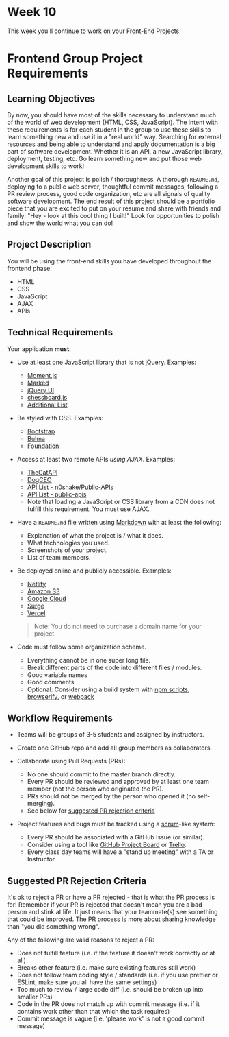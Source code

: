 # Week 10

This week you'll continue to work on your Front-End Projects

# Frontend Group Project Requirements

## Learning Objectives

By now, you should have most of the skills necessary to understand much of the world of web development (HTML, CSS, JavaScript). The intent with these requirements is for each student in the group to use these skills to learn something new and use it in a "real world" way. Searching for external resources and being able to understand and apply documentation is a big part of software development. Whether it is an API, a new JavaScript library, deployment, testing, etc. Go learn something new and put those web development skills to work!

Another goal of this project is polish / thoroughness. A thorough `README.md`, deploying to a public web server, thoughtful commit messages, following a PR review process, good code organization, etc are all signals of quality software development. The end result of this project should be a portfolio piece that you are excited to put on your resume and share with friends and family: "Hey - look at this cool thing I built!" Look for opportunities to polish and show the world what you can do!

## Project Description

You will be using the front-end skills you have developed throughout the frontend phase:
* HTML
* CSS
* JavaScript
* AJAX
* APIs

## Technical Requirements

Your application **must**:

- Use at least one JavaScript library that is not jQuery. Examples:
  - [Moment.js](https://momentjs.com/)
  - [Marked](https://marked.js.org/)
  - [jQuery UI](https://jqueryui.com/)
  - [chessboard.js](http://chessboardjs.com/)
  - [Additional List](./additional-libraries.md)

- Be styled with CSS. Examples:
  - [Bootstrap](http://getbootstrap.com/)
  - [Bulma](https://bulma.io/)
  - [Foundation](https://foundation.zurb.com/)

- Access at least two remote APIs *using AJAX*. Examples:
  - [TheCatAPI](https://thecatapi.com/)
  - [DogCEO](https://dog.ceo/dog-api/)
  - [API List - n0shake/Public-APIs](https://github.com/n0shake/Public-APIs)
  - [API List - public-apis](https://github.com/public-apis/public-apis)
  - Note that loading a JavaScript or CSS library from a CDN does not fulfill this requirement.
    You must use AJAX.

- Have a `README.md` file written using [Markdown] with at least the following:
  - Explanation of what the project is / what it does.
  - What technologies you used.
  - Screenshots of your project.
  - List of team members.

- Be deployed online and publicly accessible. Examples:
  - [Netlify](https://www.netlify.com/)
  - [Amazon S3](https://docs.aws.amazon.com/AmazonS3/latest/dev/WebsiteHosting.html)
  - [Google Cloud](https://cloud.google.com/storage/docs/hosting-static-website)
  - [Surge](https://surge.sh/)
  - [Vercel](https://vercel.com)
  > Note: You do not need to purchase a domain name for your project.

- Code must follow some organization scheme.
  - Everything cannot be in one super long file.
  - Break different parts of the code into different files / modules.
  - Good variable names
  - Good comments
  - Optional: Consider using a build system with [npm scripts], [browserify], or [webpack]

[Markdown]:https://guides.github.com/features/mastering-markdown/
[StandardJS]:https://standardjs.com/
[npm scripts]:https://deliciousbrains.com/npm-build-script/
[browserify]:http://browserify.org/
[webpack]:https://webpack.js.org/

## Workflow Requirements

- Teams will be groups of 3-5 students and assigned by instructors.

- Create one GitHub repo and add all group members as collaborators.

- Collaborate using Pull Requests (PRs):
  - No one should commit to the master branch directly.
  - Every PR should be reviewed and approved by at least one team member (not the person who originated the PR).
  - PRs should not be merged by the person who opened it (no self-merging).
  - See below for [suggested PR rejection criteria](#suggested-pr-rejection-criteria)

- Project features and bugs must be tracked using a [scrum]-like system:
  - Every PR should be associated with a GitHub Issue (or similar).
  - Consider using a tool like [GitHub Project Board] or [Trello].
  - Every class day teams will have a "stand up meeting" with a TA or Instructor.

[scrum]:https://en.wikipedia.org/wiki/Scrum_(software_development)
[GitHub Project Board]:https://help.github.com/articles/about-project-boards/
[Trello]:https://trello.com/

## Suggested PR Rejection Criteria

It's ok to reject a PR or have a PR rejected - that is what the PR process is
for! Remember if your PR is rejected that doesn't mean you are a bad person and
stink at life. It just means that your teammate(s) see something that could be
improved. The PR process is more about sharing knowledge than "you did something
wrong".

Any of the following are valid reasons to reject a PR:

- Does not fulfill feature (i.e. if the feature it doesn't work correctly or at all)
- Breaks other feature (i.e. make sure existing features still work)
- Does not follow team coding style / standards (i.e. if you use prettier or ESLint, make sure you all have the same settings)
- Too much to review / large code diff (i.e. should be broken up into smaller PRs)
- Code in the PR does not match up with commit message (i.e. if it contains work other than that which the task requires)
- Commit message is vague (i.e. 'please work' is not a good commit message)
